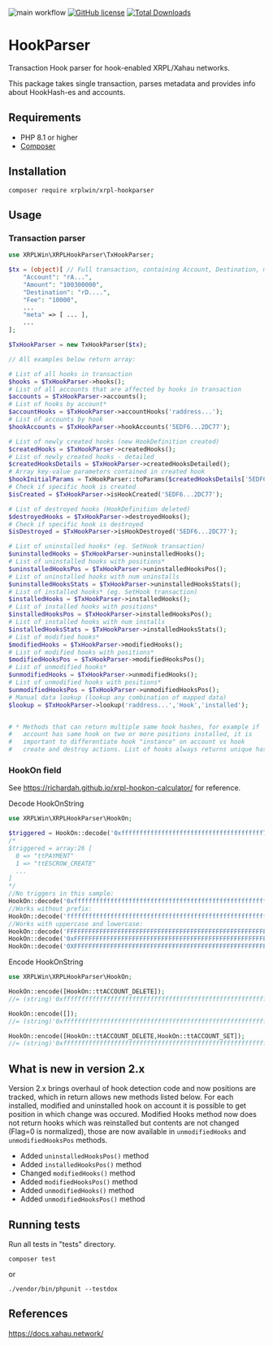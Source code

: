 ![main workflow](https://github.com/XRPLWin/XRPL-HookParser/actions/workflows/main.yml/badge.svg)
[![GitHub license](https://img.shields.io/github/license/XRPLWin/XRPL-HookParser)](https://github.com/XRPLWin/XRPL-HookParser/blob/main/LICENSE)
[![Total Downloads](https://img.shields.io/packagist/dt/xrplwin/xrpl-hookparser.svg?style=flat)](https://packagist.org/packages/xrplwin/xrpl-hookparser)

# HookParser
Transaction Hook parser for hook-enabled XRPL/Xahau networks.

This package takes single transaction, parses metadata and provides info about HookHash-es and accounts.


## Requirements
- PHP 8.1 or higher
- [Composer](https://getcomposer.org/)

## Installation
```
composer require xrplwin/xrpl-hookparser
```

## Usage

### Transaction parser

```PHP
use XRPLWin\XRPLHookParser\TxHookParser;

$tx = (object)[ // Full transaction, containing Account, Destination, meta, ...
    "Account": "rA...",
    "Amount": "100300000",
    "Destination": "rD....",
    "Fee": "10000",
    ...
    "meta" => [ ... ],
    ...
];

$TxHookParser = new TxHookParser($tx);

// All examples below return array:

# List of all hooks in transaction
$hooks = $TxHookParser->hooks();
# List of all accounts that are affected by hooks in transaction
$accounts = $TxHookParser->accounts();
# List of hooks by account*
$accountHooks = $TxHookParser->accountHooks('raddress...');
# List of accounts by hook
$hookAccounts = $TxHookParser->hookAccounts('5EDF6...2DC77');

# List of newly created hooks (new HookDefinition created)
$createdHooks = $TxHookParser->createdHooks();
# List of newly created hooks - detailed
$createdHooksDetails = $TxHookParser->createdHooksDetailed();
# Array key-value parameters contained in created hook
$hookInitialParams = TxHookParser::toParams($createdHooksDetails['5EDF6...2DC77']);
# Check if specific hook is created
$isCreated = $TxHookParser->isHookCreated('5EDF6...2DC77');

# List of destroyed hooks (HookDefinition deleted)
$destroyedHooks = $TxHookParser->destroyedHooks();
# Check if specific hook is destroyed
$isDestroyed = $TxHookParser->isHookDestroyed('5EDF6...2DC77');

# List of uninstalled hooks* (eg. SetHook transaction)
$uninstalledHooks = $TxHookParser->uninstalledHooks();
# List of uninstalled hooks with positions*
$uninstalledHooksPos = $TxHookParser->uninstalledHooksPos();
# List of uninstalled hooks with num uninstalls
$uninstalledHooksStats = $TxHookParser->uninstalledHooksStats();
# List of installed hooks* (eg. SetHook transaction)
$installedHooks = $TxHookParser->installedHooks();
# List of installed hooks with positions*
$installedHooksPos = $TxHookParser->installedHooksPos();
# List of installed hooks with num installs
$installedHooksStats = $TxHookParser->installedHooksStats();
# List of modified hooks*
$modifiedHooks = $TxHookParser->modifiedHooks();
# List of modified hooks with positions*
$modifiedHooksPos = $TxHookParser->modifiedHooksPos();
# List of unmodified hooks*
$unmodifiedHooks = $TxHookParser->unmodifiedHooks();
# List of unmodified hooks with positions*
$unmodifiedHooksPos = $TxHookParser->unmodifiedHooksPos();
# Manual data lookup (lookup any combination of mapped data)
$lookup = $TxHookParser->lookup('raddress...','Hook','installed');


# * Methods that can return multiple same hook hashes, for example if
#   account has same hook on two or more positions installed, it is 
#   important to differentiate hook "instance" on account vs hook 
#   create and destroy actions. List of hooks always returns unique hashes.
```

### HookOn field
See https://richardah.github.io/xrpl-hookon-calculator/ for reference.

Decode HookOnString
```PHP
use XRPLWin\XRPLHookParser\HookOn;

$triggered = HookOn::decode('0xfffffffffffffffffffffffffffffffffffffff7fffffffffffc1fffffc00a40'); //array
/*
$triggered = array:26 [
  0 => "ttPAYMENT"
  1 => "ttESCROW_CREATE"
  ...
]
*/
//No triggers in this sample:
HookOn::decode('0xffffffffffffffffffffffffffffffffffffffffffffffffffffffffffbfffff');
//Works without prefix:
HookOn::decode('ffffffffffffffffffffffffffffffffffffffffffffffffffffffffffbfffff');
//Works with uppercase and lowercase:
HookOn::decode('FFFFFFFFFFFFFFFFFFFFFFFFFFFFFFFFFFFFFFFFFFFFFFFFFFFFFFFFFFBFFFFF');
HookOn::decode('0xFFFFFFFFFFFFFFFFFFFFFFFFFFFFFFFFFFFFFFFFFFFFFFFFFFFFFFFFFFBFFFFF');
HookOn::decode('0XFFFFFFFFFFFFFFFFFFFFFFFFFFFFFFFFFFFFFFFFFFFFFFFFFFFFFFFFFFBFFFFF');
```

Encode HookOnString
```PHP
use XRPLWin\XRPLHookParser\HookOn;

HookOn::encode([HookOn::ttACCOUNT_DELETE]);
//= (string)'0xffffffffffffffffffffffffffffffffffffffffffffffffffffffffff9fffff'

HookOn::encode([]);
//= (string)'0xffffffffffffffffffffffffffffffffffffffffffffffffffffffffffbfffff'

HookOn::encode([HookOn::ttACCOUNT_DELETE,HookOn::ttACCOUNT_SET]);
//= (string)'0xffffffffffffffffffffffffffffffffffffffffffffffffffffffffff9ffff7'
```

## What is new in version 2.x
Version 2.x brings overhaul of hook detection code and now
positions are tracked, which in return allows new methods
listed below. For each installed, modified and uninstalled
hook on account it is possible to get position in which change
was occured. Modified Hooks method now does not return hooks
which was reinstalled but contents are not changed (Flag=0 is normalized),
those are now available in `unmodifiedHooks` and `unmodifiedHooksPos` methods.

- Added `uninstalledHooksPos()` method
- Added `installedHooksPos()` method
- Changed `modifiedHooks()` method
- Added `modifiedHooksPos()` method
- Added `unmodifiedHooks()` method
- Added `unmodifiedHooksPos()` method

## Running tests
Run all tests in "tests" directory.
```
composer test
```
or
```
./vendor/bin/phpunit --testdox
```

## References

https://docs.xahau.network/

